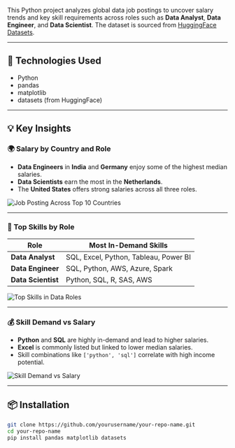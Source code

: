 This Python project analyzes global data job postings to uncover salary trends and key skill requirements across roles such as **Data Analyst**, **Data Engineer**, and **Data Scientist**. The dataset is sourced from [HuggingFace Datasets](https://huggingface.co/datasets/lukebarousse/data_jobs).

---

## 🧰 Technologies Used

- Python
- pandas
- matplotlib
- datasets (from HuggingFace)

---

## 💡 Key Insights

### 🌍 Salary by Country and Role

- **Data Engineers** in **India** and **Germany** enjoy some of the highest median salaries.
- **Data Scientists** earn the most in the **Netherlands**.
- The **United States** offers strong salaries across all three roles.

![Job Posting Across Top 10 Countries](images/salaries_by_country.png)

---

### 🧠 Top Skills by Role

| Role | Most In-Demand Skills |
|------|------------------------|
| **Data Analyst** | SQL, Excel, Python, Tableau, Power BI |
| **Data Engineer** | SQL, Python, AWS, Azure, Spark |
| **Data Scientist** | Python, SQL, R, SAS, AWS |

![Top Skills in Data Roles](images/skills_by_role.png)

---

### 💰 Skill Demand vs Salary

- **Python** and **SQL** are highly in-demand and lead to higher salaries.
- **Excel** is commonly listed but linked to lower median salaries.
- Skill combinations like `['python', 'sql']` correlate with high income potential.

![Skill Demand vs Salary](images/skill_vs_salary.png)

---

## 📦 Installation

```bash
git clone https://github.com/yourusername/your-repo-name.git
cd your-repo-name
pip install pandas matplotlib datasets

